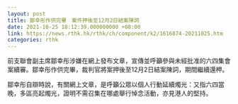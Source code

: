 ```yaml
---
layout: post
title: 鄒幸彤作供完畢　案件押後至12月2日結案陳詞
date: 2021-10-25 18:12:39.000000000 +08:00
link: https://news.rthk.hk/rthk/ch/component/k2/1616874-20211025.htm
categories: rthk
---
```


前支聯會副主席鄒幸彤涉嫌在網上發布文章，宣傳並呼籲參與未經批准的六四集會案續審。鄒幸彤作供完畢，裁判官將案押後至12月2日結案陳詞，期間繼續還柙。

鄒幸彤自辯時說，有關網上文章，是呼籲公眾以個人行動延續燭光：又指六四當晚，多區亮起燭光，證明不需召集在哪處舉行悼念活動，亦見港人的堅持。
